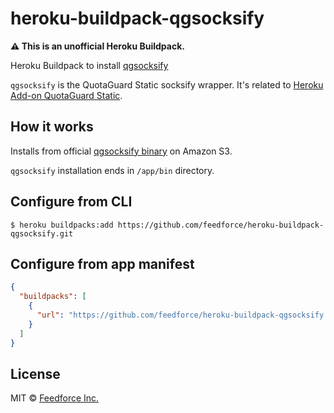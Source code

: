 # heroku-buildpack-qgsocksify

**:warning: This is an unofficial Heroku Buildpack.**

Heroku Buildpack to install [qgsocksify](https://devcenter.heroku.com/articles/quotaguardstatic#installing-the-quotaguard-static-socksify-wrapper)

`qgsocksify` is the QuotaGuard Static socksify wrapper. It's related to [Heroku Add-on QuotaGuard Static](https://devcenter.heroku.com/articles/quotaguardstatic).

## How it works

Installs from official [qgsocksify binary](https://s3.amazonaws.com/quotaguard/quotaguard-socksify-latest.tar.gz) on Amazon S3.

`qgsocksify` installation ends in `/app/bin` directory.

## Configure from CLI

```
$ heroku buildpacks:add https://github.com/feedforce/heroku-buildpack-qgsocksify.git
```

## Configure from app manifest

```json
{
  "buildpacks": [
    {
      "url": "https://github.com/feedforce/heroku-buildpack-qgsocksify.git"
    }
  ]
}
```

## License

MIT © [Feedforce Inc.](https://github.com/feedforce)
